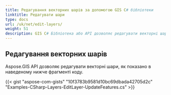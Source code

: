 ```yaml
---
title: Редагування векторних шарів за допомогою GIS C# бібліотеки
linktitle: Редагувати шари
type: docs
url: /uk/net/edit-layers/
weight: 51
description: GIS C# Бібліотека або API дозволяє редагувати векторні шари, як показано в коді, наданому в цій статті.
---
```


## **Редагування векторних шарів**
Aspose.GIS API дозволяє редагувати векторні шари, як показано в наведеному нижче фрагменті коду.

{{< gist "aspose-com-gists" "10f3783b9581d10bc69dbada42705d2c" "Examples-CSharp-Layers-EditLayer-UpdateFeatures.cs" >}}
